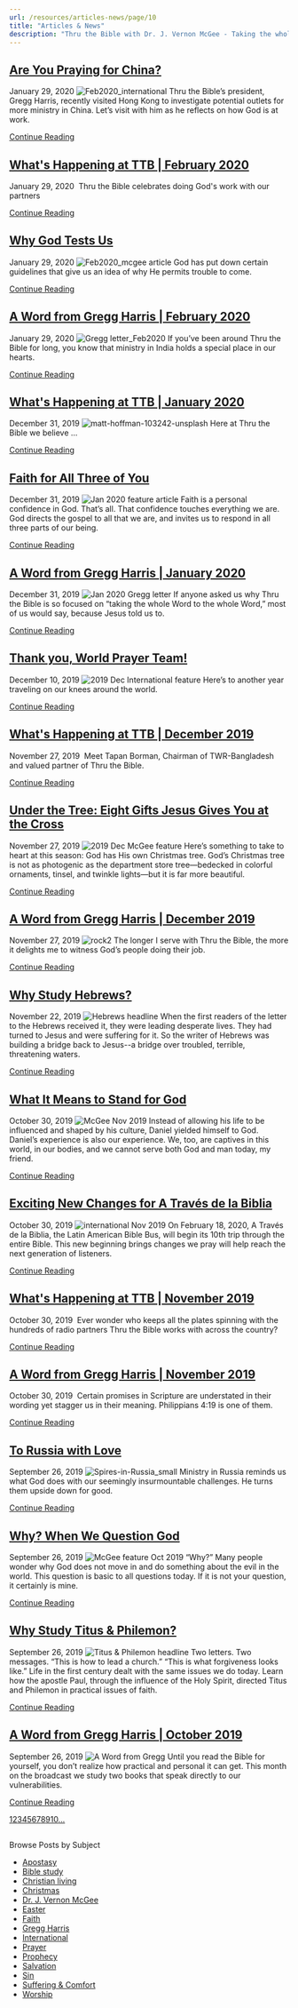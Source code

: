 ```yaml
---
url: /resources/articles-news/page/10
title: "Articles & News"
description: "Thru the Bible with Dr. J. Vernon McGee - Taking the whole Word to the whole world"
---
```







## [Are You Praying for China?](../news/2020/01/29/are-you-praying-for-china)


January 29, 2020
![Feb2020_international](https://ttb.org/images/default-source/Features-and-News/feb2020_international.jpg?sfvrsn=6bf91e16_0 "Feb2020_international")
Thru the Bible’s president, Gregg Harris, recently visited Hong Kong to investigate potential outlets for more ministry in China. Let’s visit with him as he reflects on how God is at work. 


[Continue Reading](../news/2020/01/29/are-you-praying-for-china)




## [What's Happening at TTB | February 2020](../news/2020/01/29/what's-happening-at-ttb-february-2020)


January 29, 2020
![]()
Thru the Bible celebrates doing God's work with our partners


[Continue Reading](../news/2020/01/29/what's-happening-at-ttb-february-2020)




## [Why God Tests Us](../features/2020/01/29/why-god-tests-us)


January 29, 2020
![Feb2020_mcgee article](https://ttb.org/images/default-source/Features-and-News/feb2020_mcgee-article.jpg?sfvrsn=3df81e16_0 "Feb2020_mcgee article")
God has put down certain guidelines that give us an idea of why He permits trouble to come. 


[Continue Reading](../features/2020/01/29/why-god-tests-us)




## [A Word from Gregg Harris | February 2020](../features/2020/01/29/a-word-from-gregg-harris-february-2020)


January 29, 2020
![Gregg letter_Feb2020](https://ttb.org/images/default-source/Features-and-News/gregg-letter_feb2020.jpg?sfvrsn=cafb1e16_0 "Gregg letter_Feb2020")
If you’ve been around Thru the Bible for long, you know that ministry in India holds a special place in our hearts. 


[Continue Reading](../features/2020/01/29/a-word-from-gregg-harris-february-2020)




## [What's Happening at TTB | January 2020](../news/2019/12/31/what's-happening-at-ttb-january-2020)


December 31, 2019
![matt-hoffman-103242-unsplash](https://ttb.org/images/default-source/Features-and-News/matt-hoffman-103242-unsplash.jpg?sfvrsn=118d1e16_0 "matt-hoffman-103242-unsplash")
Here at Thru the Bible we believe ...


[Continue Reading](../news/2019/12/31/what's-happening-at-ttb-january-2020)




## [Faith for All Three of You](../features/2019/12/31/faith-for-all-three-of-you)


December 31, 2019
![Jan 2020 feature article](https://ttb.org/images/default-source/Features-and-News/jan-2020-feature-article.jpg?sfvrsn=b28d1e16_0 "Jan 2020 feature article")
Faith is a personal confidence in God. That’s all. That confidence touches everything we are. God directs the gospel to all that we are, and invites us to respond in all three parts of our being. 


[Continue Reading](../features/2019/12/31/faith-for-all-three-of-you)




## [A Word from Gregg Harris | January 2020](../features/2019/12/31/a-word-from-gregg-harris-january-2020)


December 31, 2019
![Jan 2020 Gregg letter](https://ttb.org/images/default-source/Features-and-News/jan-2020-gregg-letter.jpg?sfvrsn=5c8d1e16_0 "Jan 2020 Gregg letter")
If anyone asked us why Thru the Bible is so focused on “taking the whole Word to the whole Word,” most of us would say, because Jesus told us to. 


[Continue Reading](../features/2019/12/31/a-word-from-gregg-harris-january-2020)




## [Thank you, World Prayer Team!](../news/2019/12/11/thank-you-world-prayer-team!)


December 10, 2019
![2019 Dec International feature](https://ttb.org/images/default-source/Features-and-News/2019-dec-international-feature.jpg?sfvrsn=a79c1e16_0 "2019 Dec International feature")
Here’s to another year traveling on our knees around the world. 


[Continue Reading](../news/2019/12/11/thank-you-world-prayer-team!)




## [What's Happening at TTB | December 2019](../news/2019/11/27/what's-happening-at-ttb-december-2019)


November 27, 2019
![]()
Meet Tapan Borman, Chairman of TWR-Bangladesh and valued partner of Thru the Bible.


[Continue Reading](../news/2019/11/27/what's-happening-at-ttb-december-2019)




## [Under the Tree: Eight Gifts Jesus Gives You at the Cross](../features/2019/11/27/under-the-tree-eight-gifts-jesus-gives-you-at-the-cross)


November 27, 2019
![2019 Dec McGee feature](https://ttb.org/images/default-source/Features-and-News/2019-dec-mcgee-feature.jpg?sfvrsn=449b1e16_0 "2019 Dec McGee feature")
Here’s something to take to heart at this season: God has His own Christmas tree. God’s Christmas tree is not as photogenic as the department store tree—bedecked in colorful ornaments, tinsel, and twinkle lights—but it is far more beautiful. 


[Continue Reading](../features/2019/11/27/under-the-tree-eight-gifts-jesus-gives-you-at-the-cross)




## [A Word from Gregg Harris | December 2019](../features/2019/11/27/a-word-from-gregg-harris-december-2019)


November 27, 2019
![rock2](https://ttb.org/images/default-source/Features-and-News/rock2e4a372bc3a386c16a304ff00002a62bc.jpg?sfvrsn=219b1e16_0 "rock2")
The longer I serve with Thru the Bible, the more it delights me to witness God’s people doing their job. 


[Continue Reading](../features/2019/11/27/a-word-from-gregg-harris-december-2019)




## [Why Study Hebrews?](../features/2019/11/22/why-study-hebrews)


November 22, 2019
![Hebrews headline](https://ttb.org/images/default-source/Why-Study/hebrews-headline.jpg?sfvrsn=80991e16_0 "Hebrews headline")
When the first readers of the letter to the Hebrews received it, they were leading desperate lives. They had turned to Jesus and were suffering for it. So the writer of Hebrews was building a bridge back to Jesus--a bridge over troubled, terrible, threatening waters.


[Continue Reading](../features/2019/11/22/why-study-hebrews)




## [What It Means to Stand for God](../features/2019/10/30/what-it-means-to-stand-for-god)


October 30, 2019
![McGee Nov 2019](https://ttb.org/images/default-source/Features-and-News/mcgee-nov-2019.jpg?sfvrsn=30ac1e16_0 "McGee Nov 2019")
Instead of allowing his life to be influenced and shaped by his culture, Daniel yielded himself to God. Daniel’s experience is also our experience. We, too, are captives in this world, in our bodies, and we cannot serve both God and man today, my friend.


[Continue Reading](../features/2019/10/30/what-it-means-to-stand-for-god)




## [Exciting New Changes for A Través de la Biblia](../news/2019/10/30/exciting-new-changes-for-a-trav%C3%A9s-de-la-biblia)


October 30, 2019
![international Nov 2019](https://ttb.org/images/default-source/Features-and-News/international-nov-2019.jpg?sfvrsn=55ac1e16_0 "international Nov 2019")
On February 18, 2020, A Través de la Biblia, the Latin American Bible Bus, will begin its 10th trip through the entire Bible. This new beginning brings changes we pray will help reach the next generation of listeners.


[Continue Reading](../news/2019/10/30/exciting-new-changes-for-a-trav%C3%A9s-de-la-biblia)




## [What's Happening at TTB | November 2019](../news/2019/10/30/what's-happening-at-ttb-november-2019)


October 30, 2019
![]()
Ever wonder who keeps all the plates spinning with the hundreds of radio partners Thru the Bible works with across the country?


[Continue Reading](../news/2019/10/30/what's-happening-at-ttb-november-2019)




## [A Word from Gregg Harris | November 2019](../features/2019/10/30/a-word-from-gregg-harris-november-2019)


October 30, 2019
![]()
Certain promises in Scripture are understated in their wording yet stagger us in their meaning. Philippians 4:19 is one of them.


[Continue Reading](../features/2019/10/30/a-word-from-gregg-harris-november-2019)




## [To Russia with Love](../news/2019/09/26/to-russia-with-love)


September 26, 2019
![Spires-in-Russia_small](https://ttb.org/images/default-source/Features-and-News/spires-in-russia_small.jpg?sfvrsn=d21d16_0 "Spires-in-Russia_small")
Ministry in Russia reminds us what God does with our seemingly insurmountable challenges. He turns them upside down for good. 


[Continue Reading](../news/2019/09/26/to-russia-with-love)




## [Why? When We Question God](../features/2019/09/26/why-when-we-question-god)


September 26, 2019
![McGee feature Oct 2019](https://ttb.org/images/default-source/Features-and-News/mcgee-feature-oct-2019.jpg?sfvrsn=8bbe1e16_0 "McGee feature Oct 2019")
“Why?” Many people wonder why God does not move in and do something about the evil in the world. This question is basic to all questions today. If it is not your question, it certainly is mine.


[Continue Reading](../features/2019/09/26/why-when-we-question-god)




## [Why Study Titus & Philemon?](../features/2019/09/26/why-study-titus-philemon)


September 26, 2019
![Titus & Philemon headline](https://ttb.org/images/default-source/Why-Study/titus-philemon-headline.jpg?sfvrsn=3cbd1e16_0 "Titus & Philemon headline")
Two letters. Two messages. “This is how to lead a church.” “This is what forgiveness looks like.” Life in the first century dealt with the same issues we do today. Learn how the apostle Paul, through the influence of the Holy Spirit, directed Titus and Philemon in practical issues of faith. 


[Continue Reading](../features/2019/09/26/why-study-titus-philemon)




## [A Word from Gregg Harris | October 2019](../features/2019/09/26/a-word-from-gregg-harris-october-2019)


September 26, 2019
![A Word from Gregg](https://ttb.org/images/default-source/Features-and-News/a-word-from-gregg.jpg?sfvrsn=7fbd1e16_0 "A Word from Gregg")
Until you read the Bible for yourself, you don’t realize how practical and personal it can get. This month on the broadcast we study two books that speak directly to our vulnerabilities.


[Continue Reading](../features/2019/09/26/a-word-from-gregg-harris-october-2019)





[1](https://ttb.org/resources/articles-news)[2](https://ttb.org/resources/articles-news/page/2)[3](https://ttb.org/resources/articles-news/page/3)[4](https://ttb.org/resources/articles-news/page/4)[5](https://ttb.org/resources/articles-news/page/5)[6](https://ttb.org/resources/articles-news/page/6)[7](https://ttb.org/resources/articles-news/page/7)[8](https://ttb.org/resources/articles-news/page/8)[9](https://ttb.org/resources/articles-news/page/9)[10](https://ttb.org/resources/articles-news/page/10)[...](https://ttb.org/resources/articles-news/page/11)





## 
 Browse Posts by Subject


* [Apostasy](/resources/articles-news/-in-tags/tags/Apostasy)
* [Bible study](/resources/articles-news/-in-tags/tags/Bible-study)
* [Christian living](/resources/articles-news/-in-tags/tags/Christian-living)
* [Christmas](/resources/articles-news/-in-tags/tags/Christmas)
* [Dr. J. Vernon McGee](/resources/articles-news/-in-tags/tags/Dr-J-Vernon-McGee)
* [Easter](/resources/articles-news/-in-tags/tags/easter)
* [Faith](/resources/articles-news/-in-tags/tags/Faith)
* [Gregg Harris](/resources/articles-news/-in-tags/tags/Gregg-Harris)
* [International](/resources/articles-news/-in-tags/tags/International)
* [Prayer](/resources/articles-news/-in-tags/tags/prayer)
* [Prophecy](/resources/articles-news/-in-tags/tags/Prophecy)
* [Salvation](/resources/articles-news/-in-tags/tags/Salvation)
* [Sin](/resources/articles-news/-in-tags/tags/sin)
* [Suffering & Comfort](/resources/articles-news/-in-tags/tags/Suffering-Comfort)
* [Worship](/resources/articles-news/-in-tags/tags/worship)






